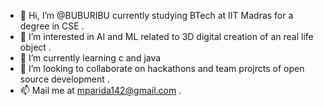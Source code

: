 - 👋 Hi, I’m @BUBURIBU currently studying BTech at IIT Madras for a degree in CSE .
- 👀 I’m interested in AI and ML related to 3D digital creation of an real life object .
- 🌱 I’m currently learning c and java
- 💞️ I’m looking to collaborate on hackathons and team projrcts of open source development .
- 📫 Mail me at mparida142@gmail.com .

<!---
BUBURIBU/BUBURIBU is a ✨ special ✨ repository because its `README.md` (this file) appears on your GitHub profile.
You can click the Preview link to take a look at your changes.
--->
